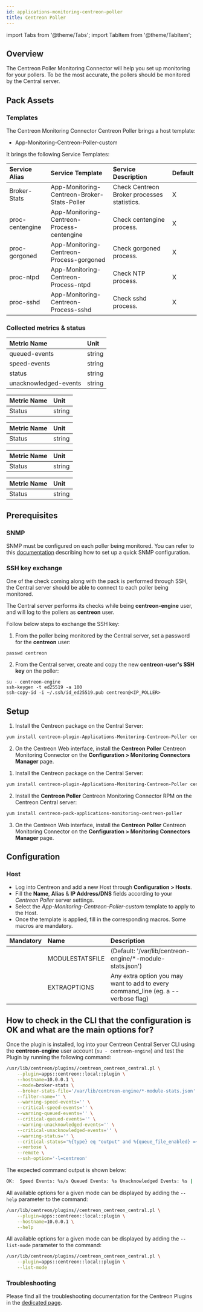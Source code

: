 ```yaml
---
id: applications-monitoring-centreon-poller
title: Centreon Poller
---
```

import Tabs from '@theme/Tabs';
import TabItem from '@theme/TabItem';


## Overview

The Centreon Poller Monitoring Connector will help you set up monitoring for your pollers. To be the most accurate, the pollers should be monitored by the Central server. 

## Pack Assets

### Templates

The Centreon Monitoring Connector Centreon Poller brings a host template:

* App-Monitoring-Centreon-Poller-custom

It brings the following Service Templates:

| Service Alias   | Service Template                            | Service Description                         | Default |
| :-------------- | :------------------------------------------ | :------------------------------------------ | :------ |
| Broker-Stats    | App-Monitoring-Centreon-Broker-Stats-Poller | Check Centreon Broker processes statistics. | X       |
| proc-centengine | App-Monitoring-Centreon-Process-centengine  | Check centengine process.                   | X       |
| proc-gorgoned   | App-Monitoring-Centreon-Process-gorgoned    | Check gorgoned process.                     | X       |
| proc-ntpd       | App-Monitoring-Centreon-Process-ntpd        | Check NTP process.                          | X       |
| proc-sshd       | App-Monitoring-Centreon-Process-sshd        | Check sshd process.                         | X       |

### Collected metrics & status

<Tabs groupId="sync">
<TabItem value="Broker-Stats" label="Broker-Stats">

| Metric Name           | Unit   |
| :-------------------- | :----- |
| queued-events         | string |
| speed-events          | string |
| status                | string |
| unacknowledged-events | string |

</TabItem>
<TabItem value="proc-centegine" label="proc-centegine">

| Metric Name | Unit   |
| :---------- | :----- |
| Status      | string |

</TabItem>
<TabItem value="proc-gorgoned" label="proc-gorgoned">

| Metric Name | Unit   |
| :---------- | :----- |
| Status      | string |

</TabItem>
<TabItem value="proc-ntpd" label="proc-ntpd">

| Metric Name | Unit   |
| :---------- | :----- |
| Status      | string |

</TabItem>
<TabItem value="proc-sshd" label="proc-sshd">

| Metric Name | Unit   |
| :---------- | :----- |
| Status      | string |

</TabItem>
</Tabs>

## Prerequisites

### SNMP

SNMP must be configured on each poller being monitored. You can refer to this [documentation](operatingsystems-linux-snmp.md#prerequisites) describing how to set up a quick SNMP configuration.

### SSH key exchange

One of the check coming along with the pack is performed through SSH, the Central server should be able to connect to each poller being monitored.

The Central server performs its checks while being **centreon-engine** user, and will log to the pollers as **centreon** user.

Follow below steps to exchange the SSH key:

1. From the poller being monitored by the Central server, set a password for the **centreon** user: 

```
passwd centreon
```

2. From the Central server, create and copy the new **centreon-user's SSH key** on the poller: 

```
su - centreon-engine
ssh-keygen -t ed25519 -a 100
ssh-copy-id -i ~/.ssh/id_ed25519.pub centreon@<IP_POLLER>
```

## Setup

<Tabs groupId="sync">
<TabItem value="Online License" label="Online License">

1. Install the Centreon package on the Central Server:

```bash
yum install centreon-plugin-Applications-Monitoring-Centreon-Poller centreon-plugin-Operatingsystems-Linux-Snmp
```

2. On the Centreon Web interface, install the **Centreon Poller** Centreon Monitoring Connector on the **Configuration > Monitoring Connectors Manager** page.

</TabItem>
<TabItem value="Offline License" label="Offline License">

1. Install the Centreon package on the Central Server:

```bash
yum install centreon-plugin-Applications-Monitoring-Centreon-Poller centreon-plugin-Operatingsystems-Linux-Snmp
```

2. Install the **Centreon Poller** Centreon Monitoring Connector RPM on the Centreon Central server:

 ```bash
yum install centreon-pack-applications-monitoring-centreon-poller
 ```

3. On the Centreon Web interface, install the **Centreon Poller** Centreon Monitoring Connector on the **Configuration > Monitoring Connectors Manager** page.

</TabItem>
</Tabs>

## Configuration

### Host

* Log into Centreon and add a new Host through **Configuration > Hosts**.
* Fill the **Name**, **Alias** & **IP Address/DNS** fields according to your *Centreon Poller* server settings.
* Select the *App-Monitoring-Centreon-Poller-custom* template to apply to the Host.
* Once the template is applied, fill in the corresponding macros. Some macros are mandatory.

| Mandatory | Name            | Description                                                  |
| :-------- | :-------------- | :----------------------------------------------------------- |
|           | MODULESTATSFILE | (Default: '/var/lib/centreon-engine/*-module-stats.json')    |
|           | EXTRAOPTIONS    | Any extra option you may want to add to every command\_line (eg. a --verbose flag) |

## How to check in the CLI that the configuration is OK and what are the main options for? 

Once the plugin is installed, log into your Centreon Central Server CLI using the **centreon-engine** user account (`su - centreon-engine`) and test the Plugin by running the following 
command:

```bash
/usr/lib/centreon/plugins//centreon_centreon_central.pl \
    --plugin=apps::centreon::local::plugin \
    --hostname=10.0.0.1 \
    --mode=broker-stats \
    --broker-stats-file='/var/lib/centreon-engine/*-module-stats.json' \
    --filter-name='' \
    --warning-speed-events='' \
    --critical-speed-events='' \
    --warning-queued-events='' \
    --critical-queued-events='' \
    --warning-unacknowledged-events='' \
    --critical-unacknowledged-events='' \
    --warning-status='' \
    --critical-status='%{type} eq "output" and %{queue_file_enabled} =~ /true/i' \
    --verbose \
    --remote \
    --ssh-option='-l=centreon'
```

The expected command output is shown below:

```bash
OK:  Speed Events: %s/s Queued Events: %s Unacknowledged Events: %s | 
```

All available options for a given mode can be displayed by adding the 
`--help` parameter to the command:

```bash
/usr/lib/centreon/plugins//centreon_centreon_central.pl \
    --plugin=apps::centreon::local::plugin \
    --hostname=10.0.0.1 \
    --help
```

All available options for a given mode can be displayed by adding the 
`--list-mode` parameter to the command:

```bash
/usr/lib/centreon/plugins//centreon_centreon_central.pl \
    --plugin=apps::centreon::local::plugin \
    --list-mode
```

### Troubleshooting

Please find all the troubleshooting documentation for the Centreon Plugins in the [dedicated page](../getting-started/how-to-guides/troubleshooting-plugins.md).